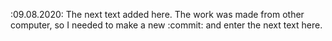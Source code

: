 :09.08.2020: The next text added here. The work was made from other computer, so I needed to make a new :commit: and enter the next text here.